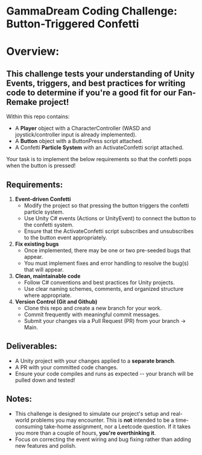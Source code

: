 # GammaDream Coding Challenge: Button-Triggered Confetti

# Overview:

## This challenge tests your understanding of Unity Events, triggers, and best practices for writing code to determine if you're a good fit for our Fan-Remake project!

Within this repo contains:
- A **Player** object with a CharacterController (WASD and joystick/controller input is already implemented).
- A **Button** object with a ButtonPress script attached.
- A Confetti **Particle System** with an ActivateConfetti script attached.

Your task is to implement the below requirements so that the confetti pops when the button is pressed!

## Requirements:

1. **Event-driven Confetti**
    - Modify the project so that pressing the button triggers the confetti particle system.
    - Use Unity C# events (Actions or UnityEvent) to connect the button to the confetti system.
    - Ensure that the ActivateConfetti script subscribes and unsubscribes to the button event appropriately.
2. **Fix existing bugs**
    - Once implemented, there may be one or two pre-seeded bugs that appear.
    - You must implement fixes and error handling to resolve the bug(s) that will appear.
3. **Clean, maintainable code**
    - Follow C# conventions and best practices for Unity projects.
    - Use clear naming schemes, comments, and organized structure where appropriate.
4. **Version Control (Git and Github)**
    - Clone this repo and create a new branch for your work.
    - Commit frequently with meaningful commit messages.
    - Submit your changes via a Pull Request (PR) from your branch -> Main.

## Deliverables:

- A Unity project with your changes applied to a **separate branch**.
- A PR with your committed code changes.
- Ensure your code compiles and runs as expected -- your branch will be pulled down and tested!

## Notes:

- This challenge is designed to simulate our project's setup and real-world problems you may encounter. This is **not** intended to be a time-consuming take-home assignment, nor a Leetcode question. If it takes you more than a couple of hours, **you're overthinking it**.
- Focus on correcting the event wiring and bug fixing rather than adding new features and polish.
